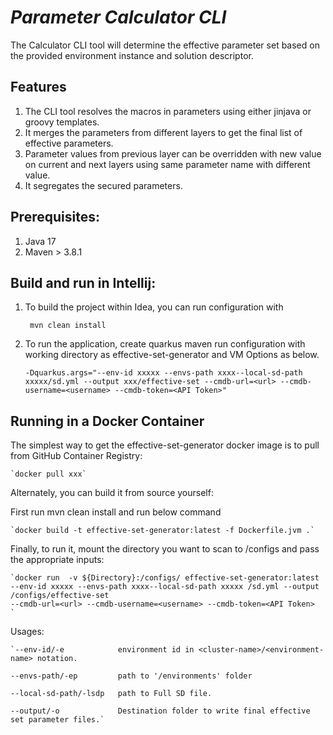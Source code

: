 # *Parameter Calculator CLI*

The Calculator CLI tool will determine the effective parameter set based on the provided environment instance and
solution descriptor.


## **Features**

1. The CLI tool resolves the macros in parameters using either jinjava or groovy templates.
2. It merges the parameters from different layers to get the final list of effective parameters.
3. Parameter values from previous layer can be overridden with new value on current and next layers using same parameter name with different value.
4. It segregates the secured parameters.

## **Prerequisites:**

1. Java 17
2. Maven > 3.8.1


## **Build and run in Intellij:**

1. To build the project within Idea, you can run configuration with

   ` mvn clean install`

2. To run the application, create quarkus maven run configuration with working directory as
    effective-set-generator and VM Options as below.

    `-Dquarkus.args="--env-id xxxxx --envs-path xxxx--local-sd-path xxxxx/sd.yml --output xxx/effective-set
    --cmdb-url=<url> --cmdb-username=<username> --cmdb-token=<API Token>"`

## **Running in a Docker Container**

The simplest way to get the effective-set-generator docker image is to pull from GitHub Container Registry:

    `docker pull xxx`

Alternately, you can build it from source yourself:

First run mvn clean install and run below command

    `docker build -t effective-set-generator:latest -f Dockerfile.jvm .`

Finally, to run it, mount the directory you want to scan to /configs and pass the appropriate inputs:

    `docker run  -v ${Directory}:/configs/ effective-set-generator:latest
    --env-id xxxxx --envs-path xxxx--local-sd-path xxxxx /sd.yml --output /configs/effective-set
    --cmdb-url=<url> --cmdb-username=<username> --cmdb-token=<API Token>
    `
Usages:

    `--env-id/-e            environment id in <cluster-name>/<environment-name> notation.

    --envs-path/-ep         path to '/environments' folder

    --local-sd-path/-lsdp   path to Full SD file.

    --output/-o             Destination folder to write final effective set parameter files.`










